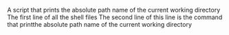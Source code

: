 A script that prints the absolute path name of the current working directory 
 The first line of all the shell files 
 The second line of this line is the command that printthe absolute path name of  the current working directory 
